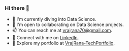 ### Hi there 👋

<!--
**vrcoder70/vrcoder70** is a ✨ _special_ ✨ repository because its `README.md` (this file) appears on your GitHub profile.

Here are some ideas to get you started:

- 🔭 I’m currently working on ...
- 🌱 I’m currently learning ...
- 👯 I’m looking to collaborate on ...
- 🤔 I’m looking for help with ...
- 💬 Ask me about ...
- 📫 How to reach me: ...
- 😄 Pronouns: ...
- ⚡ Fun fact: ...
-->
- 🌱 I'm currently diving into Data Science.
- 👯 I'm open to collaborating on Data Science projects.
- 📫 You can reach me at vrajrana70@gmail.com.
- 💼 Connect with me on [LinkedIn](https://www.linkedin.com/in/vrcoder70/).
- 🔗 Explore my portfolio at [VrajRana-TechPortfolio](https://vrcoder70.github.io/VrajRana-TechPortfolio/).





 
